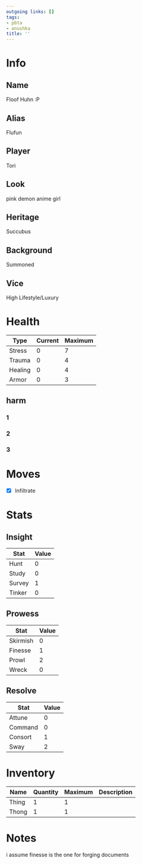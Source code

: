```yaml
---
outgoing links: []
tags:
- pbta
- anushka
title: ''
---
```


# Info

## Name
Floof Huhn :P

## Alias
Flufun

## Player
Tori

## Look
pink demon anime girl

## Heritage
Succubus

## Background
Summoned

## Vice
High Lifestyle/Luxury

# Health

| Type    | Current | Maximum |
|---------|---------|---------|
| Stress  | 0       | 7       |
| Trauma  | 0       | 4       |
| Healing | 0       | 4       |
| Armor   | 0       | 3       |

## harm

### 1

### 2

### 3

# Moves
- [x] Infiltrate

# Stats

## Insight

| Stat   | Value |
|--------|-------|
| Hunt   | 0     |
| Study  | 0     |
| Survey | 1     |
| Tinker | 0     |

## Prowess

| Stat     | Value |
|----------|-------|
| Skirmish | 0     |
| Finesse  | 1     |
| Prowl    | 2     |
| Wreck    | 0     |

## Resolve

| Stat    | Value |
|---------|-------|
| Attune  | 0     |
| Command | 0     |
| Consort | 1     |
| Sway    | 2     |

# Inventory

| Name  | Quantity | Maximum | Description |
|-------|----------|---------|-------------|
| Thing | 1        | 1       |             |
| Thong | 1        | 1       |             |

# Notes
i assume finesse is the one for forging documents
